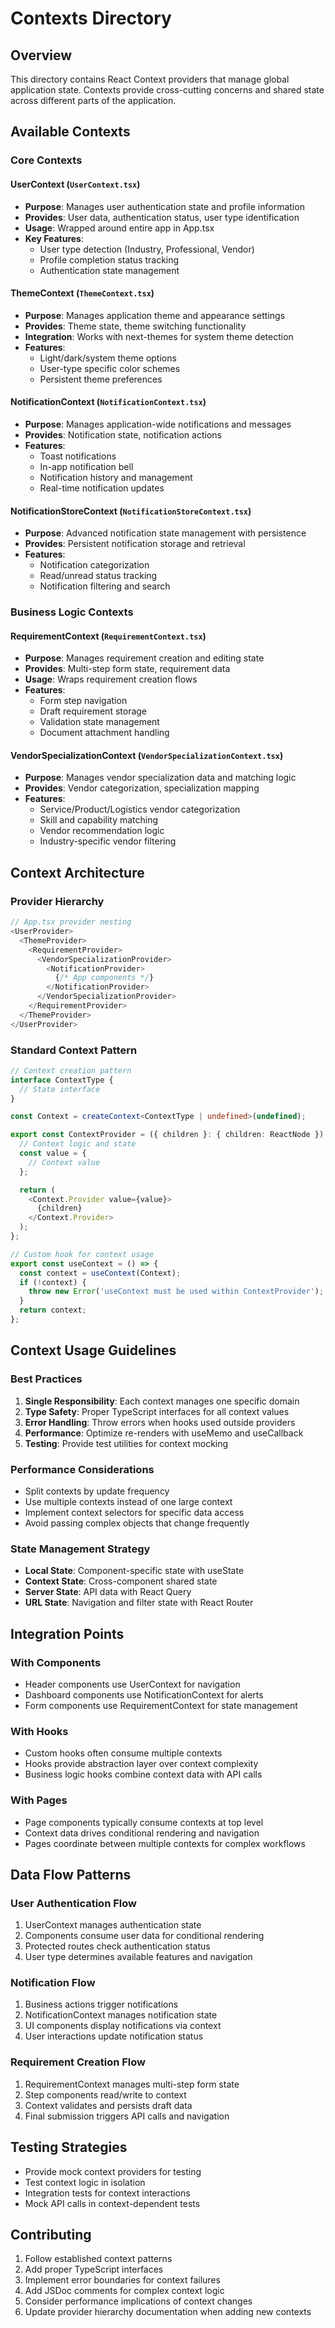 
# Contexts Directory

## Overview
This directory contains React Context providers that manage global application state. Contexts provide cross-cutting concerns and shared state across different parts of the application.

## Available Contexts

### Core Contexts

#### UserContext (`UserContext.tsx`)
- **Purpose**: Manages user authentication state and profile information
- **Provides**: User data, authentication status, user type identification
- **Usage**: Wrapped around entire app in App.tsx
- **Key Features**:
  - User type detection (Industry, Professional, Vendor)
  - Profile completion status tracking
  - Authentication state management

#### ThemeContext (`ThemeContext.tsx`)
- **Purpose**: Manages application theme and appearance settings
- **Provides**: Theme state, theme switching functionality
- **Integration**: Works with next-themes for system theme detection
- **Features**:
  - Light/dark/system theme options
  - User-type specific color schemes
  - Persistent theme preferences

#### NotificationContext (`NotificationContext.tsx`)
- **Purpose**: Manages application-wide notifications and messages
- **Provides**: Notification state, notification actions
- **Features**:
  - Toast notifications
  - In-app notification bell
  - Notification history and management
  - Real-time notification updates

#### NotificationStoreContext (`NotificationStoreContext.tsx`)
- **Purpose**: Advanced notification state management with persistence
- **Provides**: Persistent notification storage and retrieval
- **Features**:
  - Notification categorization
  - Read/unread status tracking
  - Notification filtering and search

### Business Logic Contexts

#### RequirementContext (`RequirementContext.tsx`)
- **Purpose**: Manages requirement creation and editing state
- **Provides**: Multi-step form state, requirement data
- **Usage**: Wraps requirement creation flows
- **Features**:
  - Form step navigation
  - Draft requirement storage
  - Validation state management
  - Document attachment handling

#### VendorSpecializationContext (`VendorSpecializationContext.tsx`)
- **Purpose**: Manages vendor specialization data and matching logic
- **Provides**: Vendor categorization, specialization mapping
- **Features**:
  - Service/Product/Logistics vendor categorization
  - Skill and capability matching
  - Vendor recommendation logic
  - Industry-specific vendor filtering

## Context Architecture

### Provider Hierarchy
```typescript
// App.tsx provider nesting
<UserProvider>
  <ThemeProvider>
    <RequirementProvider>
      <VendorSpecializationProvider>
        <NotificationProvider>
          {/* App components */}
        </NotificationProvider>
      </VendorSpecializationProvider>
    </RequirementProvider>
  </ThemeProvider>
</UserProvider>
```

### Standard Context Pattern
```typescript
// Context creation pattern
interface ContextType {
  // State interface
}

const Context = createContext<ContextType | undefined>(undefined);

export const ContextProvider = ({ children }: { children: ReactNode }) => {
  // Context logic and state
  const value = {
    // Context value
  };

  return (
    <Context.Provider value={value}>
      {children}
    </Context.Provider>
  );
};

// Custom hook for context usage
export const useContext = () => {
  const context = useContext(Context);
  if (!context) {
    throw new Error('useContext must be used within ContextProvider');
  }
  return context;
};
```

## Context Usage Guidelines

### Best Practices
1. **Single Responsibility**: Each context manages one specific domain
2. **Type Safety**: Proper TypeScript interfaces for all context values
3. **Error Handling**: Throw errors when hooks used outside providers
4. **Performance**: Optimize re-renders with useMemo and useCallback
5. **Testing**: Provide test utilities for context mocking

### Performance Considerations
- Split contexts by update frequency
- Use multiple contexts instead of one large context
- Implement context selectors for specific data access
- Avoid passing complex objects that change frequently

### State Management Strategy
- **Local State**: Component-specific state with useState
- **Context State**: Cross-component shared state
- **Server State**: API data with React Query
- **URL State**: Navigation and filter state with React Router

## Integration Points

### With Components
- Header components use UserContext for navigation
- Dashboard components use NotificationContext for alerts
- Form components use RequirementContext for state management

### With Hooks
- Custom hooks often consume multiple contexts
- Hooks provide abstraction layer over context complexity
- Business logic hooks combine context data with API calls

### With Pages
- Page components typically consume contexts at top level
- Context data drives conditional rendering and navigation
- Pages coordinate between multiple contexts for complex workflows

## Data Flow Patterns

### User Authentication Flow
1. UserContext manages authentication state
2. Components consume user data for conditional rendering
3. Protected routes check authentication status
4. User type determines available features and navigation

### Notification Flow
1. Business actions trigger notifications
2. NotificationContext manages notification state
3. UI components display notifications via context
4. User interactions update notification status

### Requirement Creation Flow
1. RequirementContext manages multi-step form state
2. Step components read/write to context
3. Context validates and persists draft data
4. Final submission triggers API calls and navigation

## Testing Strategies
- Provide mock context providers for testing
- Test context logic in isolation
- Integration tests for context interactions
- Mock API calls in context-dependent tests

## Contributing
1. Follow established context patterns
2. Add proper TypeScript interfaces
3. Implement error boundaries for context failures
4. Add JSDoc comments for complex context logic
5. Consider performance implications of context changes
6. Update provider hierarchy documentation when adding new contexts

